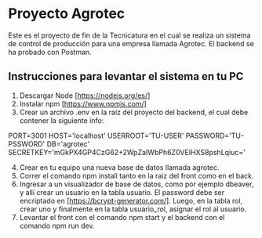 # Proyecto Agrotec

Este es el proyecto de fin de la Tecnicatura en el cual se realiza un sistema de control de producción para una empresa llamada Agrotec. El backend se ha probado con Postman.

## Instrucciones para levantar el sistema en tu PC

1. Descargar Node [https://nodejs.org/es/]
2. Instalar npm [https://www.npmjs.com/]
3. Crear un archivo .env en la raíz del proyecto del backend, el cual debe contener la siguiente info:

PORT=3001
HOST='localhost'
USERROOT='TU-USER'
PASSWORD='TU-PSSWORD'
DB='agrotec'
SECRETKEY='mGkPX4GP4CzG62+2WpZaIWbPh6Z0VEIHXS8pshLqiuc='

4. Crear en tu equipo una nueva base de datos llamada agrotec.
5. Correr el comando npm install tanto en la raiz del front como en el back.
6. Ingresar a un visualizador de base de datos, como por ejemplo dbeaver, y allí crear un usuario en la tabla usuario. El password debe ser encriptado en [https://bcrypt-generator.com/]. Luego, en la tabla rol, crear uno y finalmente en la tabla usuario_rol, asignar el rol al usuario.
7. Levantar el front con el comando npm start y el backend con el comando npm run dev.
